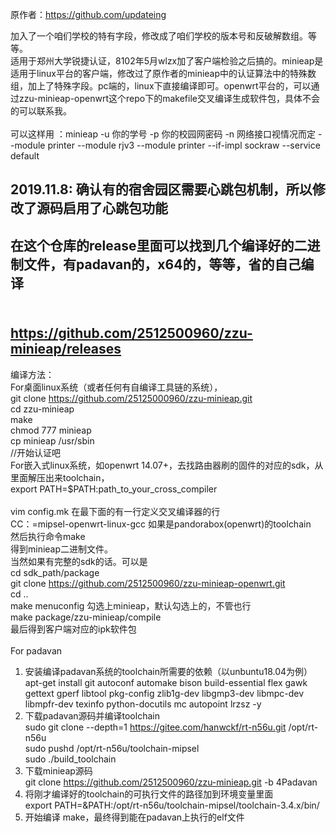 
原作者：https://github.com/updateing <br> 

加入了一个咱们学校的特有字段，修改成了咱们学校的版本号和反破解数组。等等。<br> 
适用于郑州大学锐捷认证，8102年5月wlzx加了客户端检验之后搞的。minieap是适用于linux平台的客户端，修改过了原作者的minieap中的认证算法中的特殊数组，加上了特殊字段。pc端的，linux下直接编译即可。openwrt平台的，可以通过zzu-minieap-openwrt这个repo下的makefile交叉编译生成软件包，具体不会的可以联系我。
<br><br>
可以这样用 ：minieap -u 你的学号 -p 你的校园网密码 -n 网络接口视情况而定 --module printer --module rjv3 --module printer --if-impl sockraw --service default
## 2019.11.8: 确认有的宿舍园区需要心跳包机制，所以修改了源码启用了心跳包功能
## 在这个仓库的release里面可以找到几个编译好的二进制文件，有padavan的，x64的，等等，省的自己编译
## <br>https://github.com/2512500960/zzu-minieap/releases

编译方法：<br> 
  For桌面linux系统（或者任何有自编译工具链的系统），<br> 
   git clone https://github.com/25125000960/zzu-minieap.git <br> 
   cd zzu-minieap <br> 
   make <br> 
   chmod 777 minieap <br> 
   cp minieap /usr/sbin <br> 
    //开始认证吧
   <br> 
  For嵌入式linux系统，如openwrt 14.07+，去找路由器刷的固件的对应的sdk，从里面解压出来toolchain， <br> 
  export PATH=$PATH:path_to_your_cross_compiler <br>  
  vim config.mk 在最下面的有一行定义交叉编译器的行 <br> 
  CC：=mipsel-openwrt-linux-gcc 如果是pandorabox(openwrt)的toolchain <br> 
  然后执行命令make <br> 
  得到minieap二进制文件。<br> 
  当然如果有完整的sdk的话。可以是 <br> 
  cd sdk_path/package <br> 
  git clone https://github.com/2512500960/zzu-minieap-openwrt.git <br> 
  cd .. <br> 
  make menuconfig 勾选上minieap，默认勾选上的，不管也行 <br> 
  make package/zzu-minieap/compile <br> 
  最后得到客户端对应的ipk软件包 <br>  <br> 
  For padavan <br>
  1. 安装编译padavan系统的toolchain所需要的依赖（以unbuntu18.04为例）<br>
   apt-get install git autoconf automake bison build-essential flex gawk gettext gperf libtool pkg-config zlib1g-dev libgmp3-dev libmpc-dev libmpfr-dev texinfo python-docutils mc autopoint lrzsz -y<br>
  2. 下载padavan源码并编译toolchain<br>
  sudo git clone --depth=1 https://gitee.com/hanwckf/rt-n56u.git /opt/rt-n56u <br>
  sudo pushd /opt/rt-n56u/toolchain-mipsel<br>
  sudo ./build_toolchain<br>
  3. 下载minieap源码<br>
  git clone https://github.com/2512500960/zzu-minieap.git -b 4Padavan <br>
  4. 将刚才编译好的toolchain的可执行文件的路径加到环境变量里面<br>
  export PATH=&PATH:/opt/rt-n56u/toolchain-mipsel/toolchain-3.4.x/bin/ <br>
  5. 开始编译 make，最终得到能在padavan上执行的elf文件
  

